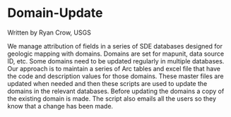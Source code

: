 # Domain-Update
Written by Ryan Crow, USGS

We manage attribution of fields in a series of SDE databases designed for geologic mapping with domains. Domains are set for mapunit, data source ID, etc. Some domains need to be updated regularly in multiple databases. Our approach is to maintain a series of Arc tables and excel file that have the code and description values for those domains. These master files are updated when needed and then these scripts are used to update the domains in the relevant databases. Before updating the domains a copy of the existing domain is made. The script also emails all the users so they know that a change has been made. 
